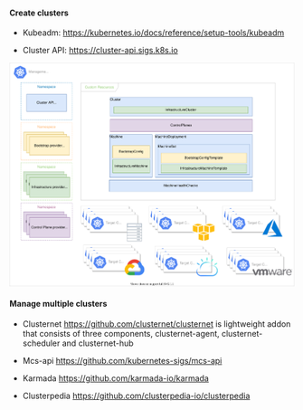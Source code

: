 #### Create clusters

- Kubeadm: https://kubernetes.io/docs/reference/setup-tools/kubeadm

- Cluster API: https://cluster-api.sigs.k8s.io

![img](.clusters-management-images/management-cluster.svg)

#### Manage multiple clusters

- Clusternet https://github.com/clusternet/clusternet is lightweight addon that consists of three components, clusternet-agent, clusternet-scheduler and clusternet-hub

- Mcs-api https://github.com/kubernetes-sigs/mcs-api

- Karmada https://github.com/karmada-io/karmada

- Clusterpedia https://github.com/clusterpedia-io/clusterpedia
